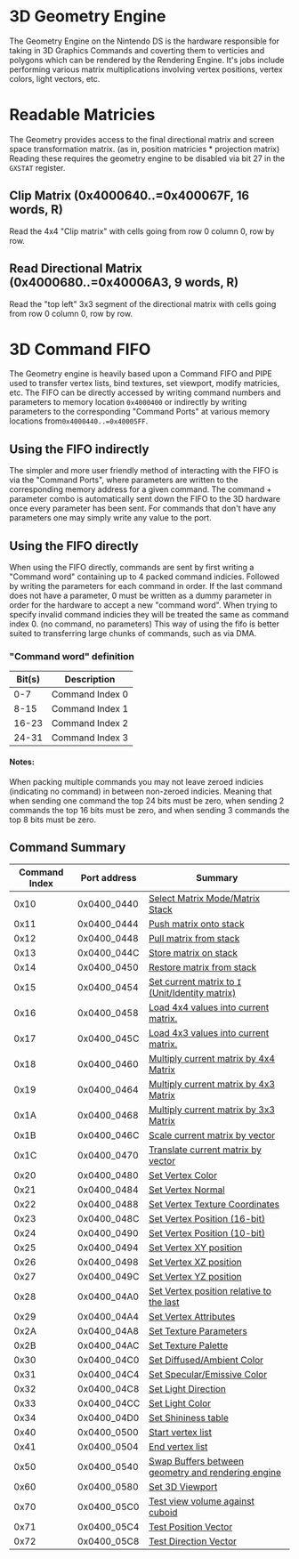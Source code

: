# 3D Geometry Engine

The Geometry Engine on the Nintendo DS is the hardware responsible for taking in 3D Graphics Commands and coverting them to verticies and polygons which can be rendered by the Rendering Engine. It's jobs include performing various matrix multiplications involving vertex positions, vertex colors, light vectors, etc.

# Readable Matricies

The Geometry provides access to the final directional matrix and screen space transformation matrix. (as in, position matricies * projection matrix) Reading these requires the geometry engine to be disabled via bit 27 in the ``GXSTAT`` register.

## Clip Matrix (0x4000640..=0x400067F, 16 words, R)

Read the 4x4 "Clip matrix" with cells going from row 0 column 0, row by row.

## Read Directional Matrix (0x4000680..=0x40006A3, 9 words, R)

Read the "top left" 3x3 segment of the directional matrix with cells going from row 0 column 0, row by row.

# 3D Command FIFO
The Geometry engine is heavily based upon a Command FIFO and PIPE used to transfer vertex lists, bind textures, set viewport, modify matricies, etc. The FIFO can be directly accessed by writing command numbers and parameters to memory location ``0x4000400`` or indirectly by writing parameters to the corresponding "Command Ports" at various memory locations from``0x4000440..=0x40005FF``.

## Using the FIFO indirectly
The simpler and more user friendly method of interacting with the FIFO is via the "Command Ports", where parameters are written to the corresponding memory address for a given command. The command + parameter combo is automatically sent down the FIFO to the 3D hardware once every parameter has been sent. For commands that don't have any parameters one may simply write any value to the port. 

## Using the FIFO directly
When using the FIFO directly, commands are sent by first writing a "Command word" containing up to 4 packed command indicies. Followed by writing the parameters for each command in order. If the last command does not have a parameter, 0 must be written as a dummy parameter in order for the hardware to accept a new "command word". When trying to specify invalid command indicies they will be treated the same as command index 0. (no command, no parameters) This way of using the fifo is better suited to transferring large chunks of commands, such as via DMA. 

### "Command word" definition

| Bit(s) | Description                                             |
|--------|---------------------------------------------------------|
| 0-7    | Command Index 0
| 8-15   | Command Index 1
| 16-23  | Command Index 2
| 24-31  | Command Index 3

#### Notes:
When packing multiple commands you may not leave zeroed indicies (indicating no command) in between non-zeroed indicies. Meaning that when sending one command the top 24 bits must be zero, when sending 2 commands the top 16 bits must be zero, and when sending 3 commands the top 8 bits must be zero.

## Command Summary

| Command Index | Port address | Summary                              |
|---------------|--------------|--------------------------------------|
| 0x10          | 0x0400_0440  | <a href=3d_matrix_commands.html#3D_CMD_10>Select Matrix Mode/Matrix Stack</a>
| 0x11          | 0x0400_0444  | <a href=3d_matrix_commands.html#3D_CMD_11>Push matrix onto stack</a>
| 0x12          | 0x0400_0448  | <a href=3d_matrix_commands.html#3D_CMD_12>Pull matrix from stack</a>
| 0x13          | 0x0400_044C  | <a href=3d_matrix_commands.html#3D_CMD_13>Store matrix on stack</a>
| 0x14          | 0x0400_0450  | <a href=3d_matrix_commands.html#3D_CMD_14>Restore matrix from stack</a>
| 0x15          | 0x0400_0454  | <a href=3d_matrix_commands.html#3D_CMD_15>Set current matrix to ``I`` (Unit/Identity matrix)</a>
| 0x16          | 0x0400_0458  | <a href=3d_matrix_commands.html#3D_CMD_16>Load 4x4 values into current matrix.</a>
| 0x17          | 0x0400_045C  | <a href=3d_matrix_commands.html#3D_CMD_17>Load 4x3 values into current matrix.</a>
| 0x18          | 0x0400_0460  | <a href=3d_matrix_commands.html#3D_CMD_18>Multiply current matrix by 4x4 Matrix</a>
| 0x19          | 0x0400_0464  | <a href=3d_matrix_commands.html#3D_CMD_19>Multiply current matrix by 4x3 Matrix</a>
| 0x1A          | 0x0400_0468  | <a href=3d_matrix_commands.html#3D_CMD_1A>Multiply current matrix by 3x3 Matrix</a>
| 0x1B          | 0x0400_046C  | <a href=3d_matrix_commands.html#3D_CMD_1B>Scale current matrix by vector</a>
| 0x1C          | 0x0400_0470  | <a href=3d_matrix_commands.html#3D_CMD_1C>Translate current matrix by vector</a>
| 0x20          | 0x0400_0480  | <a href=3d_vertex_polygon_commands.html#3D_CMD_20>Set Vertex Color</a>
| 0x21          | 0x0400_0484  | <a href=3d_vertex_polygon_commands.html#3D_CMD_21>Set Vertex Normal</a>
| 0x22          | 0x0400_0488  | <a href=3d_vertex_polygon_commands.html#3D_CMD_22>Set Vertex Texture Coordinates</a>
| 0x23          | 0x0400_048C  | <a href=3d_vertex_polygon_commands.html#3D_CMD_23>Set Vertex Position (16-bit)</a>
| 0x24          | 0x0400_0490  | <a href=3d_vertex_polygon_commands.html#3D_CMD_24>Set Vertex Position (10-bit)</a>
| 0x25          | 0x0400_0494  | <a href=3d_vertex_polygon_commands.html#3D_CMD_25>Set Vertex XY position</a>
| 0x26          | 0x0400_0498  | <a href=3d_vertex_polygon_commands.html#3D_CMD_26>Set Vertex XZ position</a>
| 0x27          | 0x0400_049C  | <a href=3d_vertex_polygon_commands.html#3D_CMD_27>Set Vertex YZ position</a>
| 0x28          | 0x0400_04A0  | <a href=3d_vertex_polygon_commands.html#3D_CMD_28>Set Vertex position relative to the last</a>
| 0x29          | 0x0400_04A4  | <a href=3d_vertex_polygon_commands.html#3D_CMD_29>Set Vertex Attributes</a>
| 0x2A          | 0x0400_04A8  | <a href=3d_vertex_polygon_commands.html#3D_CMD_2A>Set Texture Parameters</a>
| 0x2B          | 0x0400_04AC  | <a href=3d_vertex_polygon_commands.html#3D_CMD_2B>Set Texture Palette</a>
| 0x30          | 0x0400_04C0  | <a href=3d_vertex_polygon_commands.html#3D_CMD_30>Set Diffused/Ambient Color</a>
| 0x31          | 0x0400_04C4  | <a href=3d_vertex_polygon_commands.html#3D_CMD_31>Set Specular/Emissive Color</a>
| 0x32          | 0x0400_04C8  | <a href=3d_test_commands.html#3D_CMD_32>Set Light Direction</a>
| 0x33          | 0x0400_04CC  | <a href=3d_test_commands.html#3D_CMD_33>Set Light Color</a>
| 0x34          | 0x0400_04D0  | <a href=3d_test_commands.html#3D_CMD_34>Set Shininess table</a>
| 0x40          | 0x0400_0500  | <a href=3d_vertex_polygon_commands.html#3D_CMD_40>Start vertex list</a>
| 0x41          | 0x0400_0504  | <a href=3d_vertex_polygon_commands.html#3D_CMD_41>End vertex list</a>
| 0x50          | 0x0400_0540  | <a href=3d_vital_commands.html#3D_CMD_50>Swap Buffers between geometry and rendering engine</a>
| 0x60          | 0x0400_0580  | <a href=3d_vital_commands.html#3D_CMD_60>Set 3D Viewport</a>
| 0x70          | 0x0400_05C0  | <a href=3d_test_commands.html#3D_CMD_70>Test view volume against cuboid</a>
| 0x71          | 0x0400_05C4  | <a href=3d_test_commands.html#3D_CMD_71>Test Position Vector</a>
| 0x72          | 0x0400_05C8  | <a href=3d_test_commands.html#3D_CMD_72>Test Direction Vector</a>

